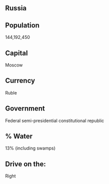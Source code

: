 ## Russia

## Population
144,192,450


## Capital
Moscow


## Currency
Ruble

## Government
Federal semi-presidential constitutional republic

## % Water
13% (including swamps)

## Drive on the:
Right


